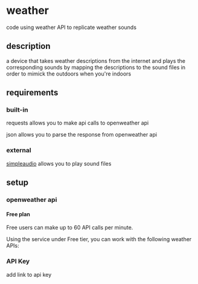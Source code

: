 # weather
code using weather API to replicate weather sounds
## description 
a device that takes weather descriptions from the internet and plays the corresponding sounds by mapping the descriptions to the sound files in order to mimick the outdoors when you're indoors 



## requirements
### built-in
requests allows you to make api calls to openweather api

json allows you to parse the response from openweather api

### external
[simpleaudio](https://pypi.org/project/simpleaudio/) allows you to play sound files

## setup
### openweather api

#### Free plan
Free users can make up to 60 API calls per minute. 

Using the service under Free tier, you can work with the following weather APIs:


### API Key
add link to api key
